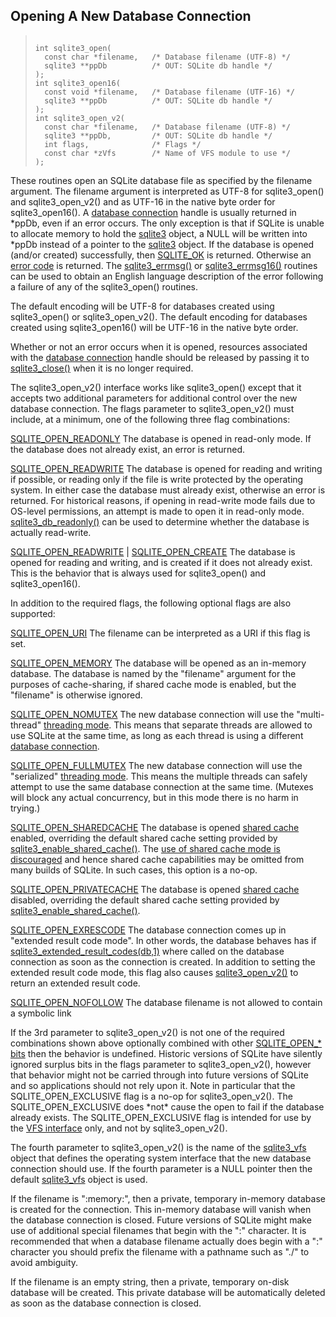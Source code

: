 ## Opening A New Database Connection




> ```
> 
> int sqlite3_open(
>   const char *filename,   /* Database filename (UTF-8) */
>   sqlite3 **ppDb          /* OUT: SQLite db handle */
> );
> int sqlite3_open16(
>   const void *filename,   /* Database filename (UTF-16) */
>   sqlite3 **ppDb          /* OUT: SQLite db handle */
> );
> int sqlite3_open_v2(
>   const char *filename,   /* Database filename (UTF-8) */
>   sqlite3 **ppDb,         /* OUT: SQLite db handle */
>   int flags,              /* Flags */
>   const char *zVfs        /* Name of VFS module to use */
> );
> 
> ```



These routines open an SQLite database file as specified by the
filename argument. The filename argument is interpreted as UTF\-8 for
sqlite3\_open() and sqlite3\_open\_v2() and as UTF\-16 in the native byte
order for sqlite3\_open16(). A [database connection](#sqlite3) handle is usually
returned in \*ppDb, even if an error occurs. The only exception is that
if SQLite is unable to allocate memory to hold the [sqlite3](#sqlite3) object,
a NULL will be written into \*ppDb instead of a pointer to the [sqlite3](#sqlite3)
object. If the database is opened (and/or created) successfully, then
[SQLITE\_OK](#SQLITE_ABORT) is returned. Otherwise an [error code](rescode.html) is returned. The
[sqlite3\_errmsg()](#sqlite3_errcode) or [sqlite3\_errmsg16()](#sqlite3_errcode) routines can be used to obtain
an English language description of the error following a failure of any
of the sqlite3\_open() routines.


The default encoding will be UTF\-8 for databases created using
sqlite3\_open() or sqlite3\_open\_v2(). The default encoding for databases
created using sqlite3\_open16() will be UTF\-16 in the native byte order.


Whether or not an error occurs when it is opened, resources
associated with the [database connection](#sqlite3) handle should be released by
passing it to [sqlite3\_close()](#sqlite3_close) when it is no longer required.


The sqlite3\_open\_v2() interface works like sqlite3\_open()
except that it accepts two additional parameters for additional control
over the new database connection. The flags parameter to
sqlite3\_open\_v2() must include, at a minimum, one of the following
three flag combinations:



[SQLITE\_OPEN\_READONLY](#SQLITE_OPEN_AUTOPROXY)
The database is opened in read\-only mode. If the database does
not already exist, an error is returned.


[SQLITE\_OPEN\_READWRITE](#SQLITE_OPEN_AUTOPROXY)
The database is opened for reading and writing if possible, or
reading only if the file is write protected by the operating
system. In either case the database must already exist, otherwise
an error is returned. For historical reasons, if opening in
read\-write mode fails due to OS\-level permissions, an attempt is
made to open it in read\-only mode. [sqlite3\_db\_readonly()](#sqlite3_db_readonly) can be
used to determine whether the database is actually
read\-write.


[SQLITE\_OPEN\_READWRITE](#SQLITE_OPEN_AUTOPROXY) \| [SQLITE\_OPEN\_CREATE](#SQLITE_OPEN_AUTOPROXY)
The database is opened for reading and writing, and is created if
it does not already exist. This is the behavior that is always used for
sqlite3\_open() and sqlite3\_open16().



In addition to the required flags, the following optional flags are
also supported:



[SQLITE\_OPEN\_URI](#SQLITE_OPEN_AUTOPROXY)
The filename can be interpreted as a URI if this flag is set.


[SQLITE\_OPEN\_MEMORY](#SQLITE_OPEN_AUTOPROXY)
The database will be opened as an in\-memory database. The database
is named by the "filename" argument for the purposes of cache\-sharing,
if shared cache mode is enabled, but the "filename" is otherwise ignored.



[SQLITE\_OPEN\_NOMUTEX](#SQLITE_OPEN_AUTOPROXY)
The new database connection will use the "multi\-thread"
[threading mode](threadsafe.html). This means that separate threads are allowed
to use SQLite at the same time, as long as each thread is using
a different [database connection](#sqlite3).


[SQLITE\_OPEN\_FULLMUTEX](#SQLITE_OPEN_AUTOPROXY)
The new database connection will use the "serialized"
[threading mode](threadsafe.html). This means the multiple threads can safely
attempt to use the same database connection at the same time.
(Mutexes will block any actual concurrency, but in this mode
there is no harm in trying.)


[SQLITE\_OPEN\_SHAREDCACHE](#SQLITE_OPEN_AUTOPROXY)
The database is opened [shared cache](sharedcache.html) enabled, overriding
the default shared cache setting provided by
[sqlite3\_enable\_shared\_cache()](#sqlite3_enable_shared_cache).
The [use of shared cache mode is discouraged](sharedcache.html#dontuse) and hence shared cache
capabilities may be omitted from many builds of SQLite. In such cases,
this option is a no\-op.


[SQLITE\_OPEN\_PRIVATECACHE](#SQLITE_OPEN_AUTOPROXY)
The database is opened [shared cache](sharedcache.html) disabled, overriding
the default shared cache setting provided by
[sqlite3\_enable\_shared\_cache()](#sqlite3_enable_shared_cache).



[SQLITE\_OPEN\_EXRESCODE](#SQLITE_OPEN_AUTOPROXY)
The database connection comes up in "extended result code mode".
In other words, the database behaves has if
[sqlite3\_extended\_result\_codes(db,1\)](#sqlite3_extended_result_codes) where called on the database
connection as soon as the connection is created. In addition to setting
the extended result code mode, this flag also causes [sqlite3\_open\_v2()](#sqlite3_open)
to return an extended result code.



[SQLITE\_OPEN\_NOFOLLOW](#SQLITE_OPEN_AUTOPROXY)
The database filename is not allowed to contain a symbolic link



If the 3rd parameter to sqlite3\_open\_v2() is not one of the
required combinations shown above optionally combined with other
[SQLITE\_OPEN\_\* bits](#SQLITE_OPEN_AUTOPROXY)
then the behavior is undefined. Historic versions of SQLite
have silently ignored surplus bits in the flags parameter to
sqlite3\_open\_v2(), however that behavior might not be carried through
into future versions of SQLite and so applications should not rely
upon it. Note in particular that the SQLITE\_OPEN\_EXCLUSIVE flag is a no\-op
for sqlite3\_open\_v2(). The SQLITE\_OPEN\_EXCLUSIVE does \*not\* cause
the open to fail if the database already exists. The SQLITE\_OPEN\_EXCLUSIVE
flag is intended for use by the [VFS interface](#sqlite3_vfs) only, and not
by sqlite3\_open\_v2().


The fourth parameter to sqlite3\_open\_v2() is the name of the
[sqlite3\_vfs](#sqlite3_vfs) object that defines the operating system interface that
the new database connection should use. If the fourth parameter is
a NULL pointer then the default [sqlite3\_vfs](#sqlite3_vfs) object is used.


If the filename is ":memory:", then a private, temporary in\-memory database
is created for the connection. This in\-memory database will vanish when
the database connection is closed. Future versions of SQLite might
make use of additional special filenames that begin with the ":" character.
It is recommended that when a database filename actually does begin with
a ":" character you should prefix the filename with a pathname such as
"./" to avoid ambiguity.


If the filename is an empty string, then a private, temporary
on\-disk database will be created. This private database will be
automatically deleted as soon as the database connection is closed.



